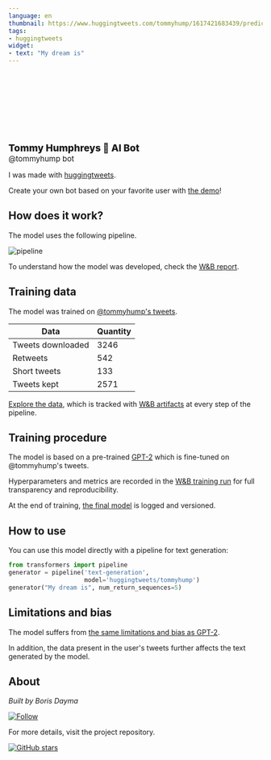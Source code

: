 ```yaml
---
language: en
thumbnail: https://www.huggingtweets.com/tommyhump/1617421683439/predictions.png
tags:
- huggingtweets
widget:
- text: "My dream is"
---
```


<div>
<div style="width: 132px; height:132px; border-radius: 50%; background-size: cover; background-image: url('https://pbs.twimg.com/profile_images/1361376517624766464/oFTs6sWT_400x400.jpg')">
</div>
<div style="margin-top: 8px; font-size: 19px; font-weight: 800">Tommy Humphreys 🤖 AI Bot </div>
<div style="font-size: 15px">@tommyhump bot</div>
</div>

I was made with [huggingtweets](https://github.com/borisdayma/huggingtweets).

Create your own bot based on your favorite user with [the demo](https://colab.research.google.com/github/borisdayma/huggingtweets/blob/master/huggingtweets-demo.ipynb)!

## How does it work?

The model uses the following pipeline.

![pipeline](https://github.com/borisdayma/huggingtweets/blob/master/img/pipeline.png?raw=true)

To understand how the model was developed, check the [W&B report](https://wandb.ai/wandb/huggingtweets/reports/HuggingTweets-Train-a-Model-to-Generate-Tweets--VmlldzoxMTY5MjI).

## Training data

The model was trained on [@tommyhump's tweets](https://twitter.com/tommyhump).

| Data | Quantity |
| --- | --- |
| Tweets downloaded | 3246 |
| Retweets | 542 |
| Short tweets | 133 |
| Tweets kept | 2571 |

[Explore the data](https://wandb.ai/wandb/huggingtweets/runs/3biusud1/artifacts), which is tracked with [W&B artifacts](https://docs.wandb.com/artifacts) at every step of the pipeline.

## Training procedure

The model is based on a pre-trained [GPT-2](https://huggingface.co/gpt2) which is fine-tuned on @tommyhump's tweets.

Hyperparameters and metrics are recorded in the [W&B training run](https://wandb.ai/wandb/huggingtweets/runs/1i3ro0vj) for full transparency and reproducibility.

At the end of training, [the final model](https://wandb.ai/wandb/huggingtweets/runs/1i3ro0vj/artifacts) is logged and versioned.

## How to use

You can use this model directly with a pipeline for text generation:

```python
from transformers import pipeline
generator = pipeline('text-generation',
                     model='huggingtweets/tommyhump')
generator("My dream is", num_return_sequences=5)
```

## Limitations and bias

The model suffers from [the same limitations and bias as GPT-2](https://huggingface.co/gpt2#limitations-and-bias).

In addition, the data present in the user's tweets further affects the text generated by the model.

## About

*Built by Boris Dayma*

[![Follow](https://img.shields.io/twitter/follow/borisdayma?style=social)](https://twitter.com/intent/follow?screen_name=borisdayma)

For more details, visit the project repository.

[![GitHub stars](https://img.shields.io/github/stars/borisdayma/huggingtweets?style=social)](https://github.com/borisdayma/huggingtweets)
